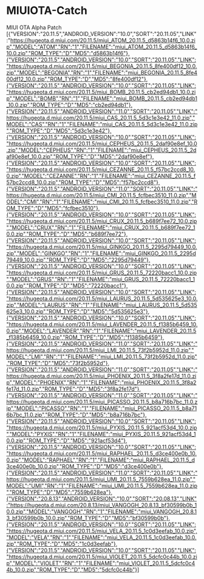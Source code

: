 # MIUIOTA-Catch
MIUI OTA Alpha Patch
[{"VERSION":"20.11.5","ANDROID_VERSION":"10.0","SORT":"20.11.05","LINK":"https://hugeota.d.miui.com/20.11.5/miui_ATOM_20.11.5_d5863b14f6_10.0.zip","MODEL":"ATOM","RN":"1","FILENAME":"miui_ATOM_20.11.5_d5863b14f6_10.0.zip","ROM_TYPE":"D","MD5":"d5863b14f6"},{"VERSION":"20.11.5","ANDROID_VERSION":"10.0","SORT":"20.11.05","LINK":"https://hugeota.d.miui.com/20.11.5/miui_BEGONIA_20.11.5_8fe400df12_10.0.zip","MODEL":"BEGONIA","RN":"1","FILENAME":"miui_BEGONIA_20.11.5_8fe400df12_10.0.zip","ROM_TYPE":"D","MD5":"8fe400df12"},{"VERSION":"20.11.5","ANDROID_VERSION":"10.0","SORT":"20.11.05","LINK":"https://hugeota.d.miui.com/20.11.5/miui_BOMB_20.11.5_cb2ed94db1_10.0.zip","MODEL":"BOMB","RN":"1","FILENAME":"miui_BOMB_20.11.5_cb2ed94db1_10.0.zip","ROM_TYPE":"D","MD5":"cb2ed94db1"},{"VERSION":"20.11.5","ANDROID_VERSION":"11.0","SORT":"20.11.05","LINK":"https://hugeota.d.miui.com/20.11.5/miui_CAS_20.11.5_5d3c1e3e42_11.0.zip","MODEL":"CAS","RN":"1","FILENAME":"miui_CAS_20.11.5_5d3c1e3e42_11.0.zip","ROM_TYPE":"D","MD5":"5d3c1e3e42"},{"VERSION":"20.11.5","ANDROID_VERSION":"10.0","SORT":"20.11.05","LINK":"https://hugeota.d.miui.com/20.11.5/miui_CEPHEUS_20.11.5_2daf90e8ef_10.0.zip","MODEL":"CEPHEUS","RN":"1","FILENAME":"miui_CEPHEUS_20.11.5_2daf90e8ef_10.0.zip","ROM_TYPE":"D","MD5":"2daf90e8ef"},{"VERSION":"20.11.5","ANDROID_VERSION":"10.0","SORT":"20.11.05","LINK":"https://hugeota.d.miui.com/20.11.5/miui_CEZANNE_20.11.5_f57bc2ccd8_10.0.zip","MODEL":"CEZANNE","RN":"1","FILENAME":"miui_CEZANNE_20.11.5_f57bc2ccd8_10.0.zip","ROM_TYPE":"D","MD5":"f57bc2ccd8"},{"VERSION":"20.11.5","ANDROID_VERSION":"11.0","SORT":"20.11.05","LINK":"https://hugeota.d.miui.com/20.11.5/miui_CMI_20.11.5_fcfbec3510_11.0.zip","MODEL":"CMI","RN":"1","FILENAME":"miui_CMI_20.11.5_fcfbec3510_11.0.zip","ROM_TYPE":"D","MD5":"fcfbec3510"},{"VERSION":"20.11.5","ANDROID_VERSION":"10.0","SORT":"20.11.05","LINK":"https://hugeota.d.miui.com/20.11.5/miui_CRUX_20.11.5_b689f7ee72_10.0.zip","MODEL":"CRUX","RN":"1","FILENAME":"miui_CRUX_20.11.5_b689f7ee72_10.0.zip","ROM_TYPE":"D","MD5":"b689f7ee72"},{"VERSION":"20.11.5","ANDROID_VERSION":"10.0","SORT":"20.11.05","LINK":"https://hugeota.d.miui.com/20.11.5/miui_GINKGO_20.11.5_2295d79449_10.0.zip","MODEL":"GINKGO","RN":"1","FILENAME":"miui_GINKGO_20.11.5_2295d79449_10.0.zip","ROM_TYPE":"D","MD5":"2295d79449"},{"VERSION":"20.11.5","ANDROID_VERSION":"10.0","SORT":"20.11.05","LINK":"https://hugeota.d.miui.com/20.11.5/miui_GRUS_20.11.5_72220bacc1_10.0.zip","MODEL":"GRUS","RN":"1","FILENAME":"miui_GRUS_20.11.5_72220bacc1_10.0.zip","ROM_TYPE":"D","MD5":"72220bacc1"},{"VERSION":"20.11.5","ANDROID_VERSION":"10.0","SORT":"20.11.05","LINK":"https://hugeota.d.miui.com/20.11.5/miui_LAURUS_20.11.5_5d535625e3_10.0.zip","MODEL":"LAURUS","RN":"1","FILENAME":"miui_LAURUS_20.11.5_5d535625e3_10.0.zip","ROM_TYPE":"D","MD5":"5d535625e3"},{"VERSION":"20.11.5","ANDROID_VERSION":"10.0","SORT":"20.11.05","LINK":"https://hugeota.d.miui.com/20.11.5/miui_LAVENDER_20.11.5_f1385b6459_10.0.zip","MODEL":"LAVENDER","RN":"1","FILENAME":"miui_LAVENDER_20.11.5_f1385b6459_10.0.zip","ROM_TYPE":"D","MD5":"f1385b6459"},{"VERSION":"20.11.5","ANDROID_VERSION":"11.0","SORT":"20.11.05","LINK":"https://hugeota.d.miui.com/20.11.5/miui_LMI_20.11.5_73f2b5952d_11.0.zip","MODEL":"LMI","RN":"1","FILENAME":"miui_LMI_20.11.5_73f2b5952d_11.0.zip","ROM_TYPE":"D","MD5":"73f2b5952d"},{"VERSION":"20.11.5","ANDROID_VERSION":"11.0","SORT":"20.11.05","LINK":"https://hugeota.d.miui.com/20.11.5/miui_PHOENIX_20.11.5_3f8a2fe17d_11.0.zip","MODEL":"PHOENIX","RN":"1","FILENAME":"miui_PHOENIX_20.11.5_3f8a2fe17d_11.0.zip","ROM_TYPE":"D","MD5":"3f8a2fe17d"},{"VERSION":"20.11.5","ANDROID_VERSION":"11.0","SORT":"20.11.05","LINK":"https://hugeota.d.miui.com/20.11.5/miui_PICASSO_20.11.5_b8a716b7bc_11.0.zip","MODEL":"PICASSO","RN":"1","FILENAME":"miui_PICASSO_20.11.5_b8a716b7bc_11.0.zip","ROM_TYPE":"D","MD5":"b8a716b7bc"},{"VERSION":"20.11.5","ANDROID_VERSION":"10.0","SORT":"20.11.05","LINK":"https://hugeota.d.miui.com/20.11.5/miui_PYXIS_20.11.5_921acf53d4_10.0.zip","MODEL":"PYXIS","RN":"1","FILENAME":"miui_PYXIS_20.11.5_921acf53d4_10.0.zip","ROM_TYPE":"D","MD5":"921acf53d4"},{"VERSION":"20.11.5","ANDROID_VERSION":"10.0","SORT":"20.11.05","LINK":"https://hugeota.d.miui.com/20.11.5/miui_RAPHAEL_20.11.5_d3ce400e0b_10.0.zip","MODEL":"RAPHAEL","RN":"1","FILENAME":"miui_RAPHAEL_20.11.5_d3ce400e0b_10.0.zip","ROM_TYPE":"D","MD5":"d3ce400e0b"},{"VERSION":"20.11.5","ANDROID_VERSION":"11.0","SORT":"20.11.05","LINK":"https://hugeota.d.miui.com/20.11.5/miui_UMI_20.11.5_7559b628ea_11.0.zip","MODEL":"UMI","RN":"1","FILENAME":"miui_UMI_20.11.5_7559b628ea_11.0.zip","ROM_TYPE":"D","MD5":"7559b628ea"},{"VERSION":"20.8.13","ANDROID_VERSION":"10.0","SORT":"20.08.13","LINK":"https://hugeota.d.miui.com/20.8.13/miui_VANGOGH_20.8.13_bf30599b0b_10.0.zip","MODEL":"VANGOGH","RN":"1","FILENAME":"miui_VANGOGH_20.8.13_bf30599b0b_10.0.zip","ROM_TYPE":"D","MD5":"bf30599b0b"},{"VERSION":"20.11.5","ANDROID_VERSION":"10.0","SORT":"20.11.05","LINK":"https://hugeota.d.miui.com/20.11.5/miui_VELA_20.11.5_1c0d3eefab_10.0.zip","MODEL":"VELA","RN":"1","FILENAME":"miui_VELA_20.11.5_1c0d3eefab_10.0.zip","ROM_TYPE":"D","MD5":"1c0d3eefab"},{"VERSION":"20.11.5","ANDROID_VERSION":"10.0","SORT":"20.11.05","LINK":"https://hugeota.d.miui.com/20.11.5/miui_VIOLET_20.11.5_5dcfc0c44b_10.0.zip","MODEL":"VIOLET","RN":"1","FILENAME":"miui_VIOLET_20.11.5_5dcfc0c44b_10.0.zip","ROM_TYPE":"D","MD5":"5dcfc0c44b"}]
